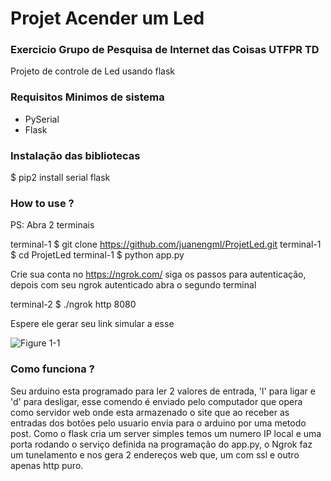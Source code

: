 # Projet Acender um Led 
### Exercicio Grupo de Pesquisa de Internet das Coisas UTFPR TD

Projeto de controle de Led usando flask

### Requisitos Minimos de sistema

* PySerial
* Flask

### Instalação das bibliotecas

$ pip2 install serial flask

### How to use ? 
PS: Abra 2 terminais

terminal-1 $ git clone https://github.com/juanengml/ProjetLed.git
terminal-1 $ cd ProjetLed
terminal-1 $ python app.py 

Crie sua conta no https://ngrok.com/
siga os passos para autenticação, depois com seu ngrok autenticado abra o segundo terminal

terminal-2 $ ./ngrok http 8080 

Espere ele gerar seu link simular a esse

![Figure 1-1](https://ngrok.com/static/img/ngrok-demo-static.png "Figure 1-1")

### Como funciona ? 

Seu arduino esta programado para ler 2 valores de entrada, 'l' para ligar e 'd' para desligar, esse comendo é enviado pelo computador que opera como servidor web onde esta armazenado o site que ao receber as entradas dos botões pelo usuario envia para o arduino por uma metodo post. Como o flask cria um server simples temos um numero IP local e uma porta rodando o serviço definida na programação do app.py, o Ngrok faz um tunelamento e nos gera 2 endereços web que, um com ssl e outro apenas http puro.



